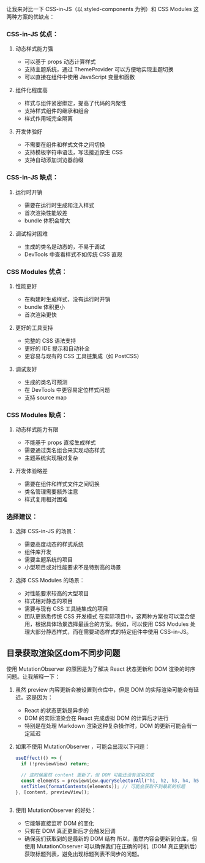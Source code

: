 让我来对比一下 CSS-in-JS（以 styled-components 为例）和 CSS Modules 这两种方案的优缺点：

### CSS-in-JS 优点：

1. 动态样式能力强

   - 可以基于 props 动态计算样式
   - 支持主题系统，通过 ThemeProvider 可以方便地实现主题切换
   - 可以直接在组件中使用 JavaScript 变量和函数

2. 组件化程度高

   - 样式与组件紧密绑定，提高了代码的内聚性
   - 支持样式组件的继承和组合
   - 样式作用域完全隔离

3. 开发体验好

   - 不需要在组件和样式文件之间切换
   - 支持模板字符串语法，写法接近原生 CSS
   - 支持自动添加浏览器前缀

### CSS-in-JS 缺点：

1. 运行时开销

   - 需要在运行时生成和注入样式
   - 首次渲染性能较差
   - bundle 体积会增大

2. 调试相对困难

   - 生成的类名是动态的，不易于调试
   - DevTools 中查看样式不如传统 CSS 直观

### CSS Modules 优点：

1. 性能更好

   - 在构建时生成样式，没有运行时开销
   - bundle 体积更小
   - 首次渲染更快

2. 更好的工具支持

   - 完整的 CSS 语法支持
   - 更好的 IDE 提示和自动补全
   - 更容易与现有的 CSS 工具链集成（如 PostCSS）

3. 调试友好

   - 生成的类名可预测
   - 在 DevTools 中更容易定位样式问题
   - 支持 source map

### CSS Modules 缺点：

1. 动态样式能力有限

   - 不能基于 props 直接生成样式
   - 需要通过类名组合来实现动态样式
   - 主题系统实现相对复杂

2. 开发体验略差

   - 需要在组件和样式文件之间切换
   - 类名管理需要额外注意
   - 样式复用相对困难

### 选择建议：

1. 选择 CSS-in-JS 的场景：

   - 需要高度动态的样式系统
   - 组件库开发
   - 需要主题系统的项目
   - 小型项目或对性能要求不是特别高的场景

2. 选择 CSS Modules 的场景：
   - 对性能要求较高的大型项目
   - 样式相对静态的项目
   - 需要与现有 CSS 工具链集成的项目
   - 团队更熟悉传统 CSS 开发模式
     在实际项目中，这两种方案也可以混合使用，根据具体场景选择最适合的方案。例如，可以使用 CSS Modules 处理大部分静态样式，而在需要动态样式的特定组件中使用 CSS-in-JS。

## 目录获取渲染区dom不同步问题

使用 MutationObserver 的原因是为了解决 React 状态更新和 DOM 渲染的时序问题。让我解释一下：

1. 虽然 preview 内容更新会被设置到仓库中，但是 DOM 的实际渲染可能会有延迟。这是因为：

   - React 的状态更新是异步的
   - DOM 的实际渲染会在 React 完成虚拟 DOM 的计算后才进行
   - 特别是在处理 Markdown 渲染这种复杂操作时，DOM 的更新可能会有一定延迟

2. 如果不使用 MutationObserver ，可能会出现以下问题：

   ```typescript
   useEffect(() => {
     if (!previewView) return;

     // 这时候虽然 content 更新了，但 DOM 可能还没有渲染完成
     const elements = previewView.querySelectorAll("h1, h2, h3, h4, h5, h6");
     setTitles(formatContents(elements)); // 可能会获取不到最新的标题
   }, [content, previewView]);
   ```

   ```

   ```

3. 使用 MutationObserver 的好处：
   - 它能够直接监听 DOM 的变化
   - 只有在 DOM 真正更新后才会触发回调
   - 确保我们获取到的是最新的 DOM 结构
     所以，虽然内容会更新到仓库，但使用 MutationObserver 可以确保我们在正确的时机（DOM 真正更新后）获取标题列表，避免出现标题列表不同步的问题。
